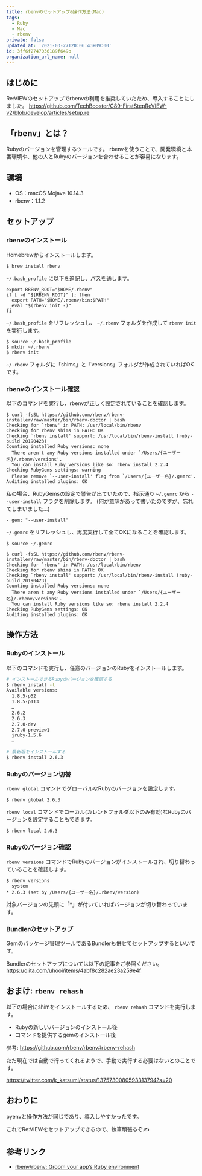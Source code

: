 ```yaml
---
title: rbenvのセットアップ&操作方法(Mac)
tags:
  - Ruby
  - Mac
  - rbenv
private: false
updated_at: '2021-03-27T20:06:43+09:00'
id: 3ff6f2747036189f649b
organization_url_name: null
---
```

## はじめに

Re:VIEWのセットアップでrbenvの利用を推奨していたため、導入することにしました。
https://github.com/TechBooster/C89-FirstStepReVIEW-v2/blob/develop/articles/setup.re

## 「rbenv」とは？

Rubyのバージョンを管理するツールです。
rbenvを使うことで、開発環境と本番環境や、他の人とRubyのバージョンを合わせることが容易になります。

## 環境

- OS：macOS Mojave 10.14.3
- rbenv：1.1.2

## セットアップ

### rbenvのインストール

Homebrewからインストールします。

```shell-session
$ brew install rbenv
```

`~/.bash_profile` に以下を追記し、パスを通します。

```bash:.bash_profile
export RBENV_ROOT="$HOME/.rbenv"
if [ -d "${RBENV_ROOT}" ]; then
  export PATH="$HOME/.rbenv/bin:$PATH"
  eval "$(rbenv init -)"
fi
```

`~/.bash_profile` をリフレッシュし、 `~/.rbenv` フォルダを作成して `rbenv init` を実行します。

```shell-session
$ source ~/.bash_profile
$ mkdir ~/.rbenv
$ rbenv init
```

`~/.rbenv` フォルダに「shims」と「versions」フォルダが作成されていればOKです。

### rbenvのインストール確認

以下のコマンドを実行し、rbenvが正しく設定されていることを確認します。

```shell-session
$ curl -fsSL https://github.com/rbenv/rbenv-installer/raw/master/bin/rbenv-doctor | bash
Checking for `rbenv' in PATH: /usr/local/bin/rbenv
Checking for rbenv shims in PATH: OK
Checking `rbenv install' support: /usr/local/bin/rbenv-install (ruby-build 20190423)
Counting installed Ruby versions: none
  There aren't any Ruby versions installed under `/Users/{ユーザー名}/.rbenv/versions'.
  You can install Ruby versions like so: rbenv install 2.2.4
Checking RubyGems settings: warning
  Please remove `--user-install' flag from `/Users/{ユーザー名}/.gemrc'.
Auditing installed plugins: OK
```

私の場合、RubyGemsの設定で警告が出ていたので、指示通り `~/.gemrc` から `--user-install` フラグを削除します。
(何か意味があって書いたのですが、忘れてしまいました…)

```diff:.gemrc
- gem: "--user-install"
```

`~/.gemrc` をリフレッシュし、再度実行して全てOKになることを確認します。

```shell-session
$ source ~/.gemrc

$ curl -fsSL https://github.com/rbenv/rbenv-installer/raw/master/bin/rbenv-doctor | bash
Checking for `rbenv' in PATH: /usr/local/bin/rbenv
Checking for rbenv shims in PATH: OK
Checking `rbenv install' support: /usr/local/bin/rbenv-install (ruby-build 20190423)
Counting installed Ruby versions: none
  There aren't any Ruby versions installed under `/Users/{ユーザー名}/.rbenv/versions'.
  You can install Ruby versions like so: rbenv install 2.2.4
Checking RubyGems settings: OK
Auditing installed plugins: OK
```

## 操作方法

### Rubyのインストール

以下のコマンドを実行し、任意のバージョンのRubyをインストールします。

```bash
# インストールできるRubyのバージョンを確認する
$ rbenv install -l
Available versions:
  1.8.5-p52
  1.8.5-p113
  …
  2.6.2
  2.6.3
  2.7.0-dev
  2.7.0-preview1
  jruby-1.5.6
  …

# 最新版をインストールする
$ rbenv install 2.6.3
```

### Rubyのバージョン切替

`rbenv global` コマンドでグローバルなRubyのバージョンを設定します。

```shell-session
$ rbenv global 2.6.3
```

`rbenv local` コマンドでローカル(カレントフォルダ以下のみ有効)なRubyのバージョンを設定することもできます。

```shell-session
$ rbenv local 2.6.3
```

### Rubyのバージョン確認

`rbenv versions` コマンドでRubyのバージョンがインストールされ、切り替わっていることを確認します。

```shell-session
$ rbenv versions
  system
* 2.6.3 (set by /Users/{ユーザー名}/.rbenv/version)
```

対象バージョンの先頭に「*」が付いていればバージョンが切り替わっています。

### Bundlerのセットアップ

Gemのパッケージ管理ツールであるBundlerも併せてセットアップするといいです。

Bundlerのセットアップについては以下の記事をご参照ください。
https://qiita.com/uhooi/items/4abf8c282ae23a259e4f

## おまけ: `rbenv rehash`

以下の場合にshimをインストールするため、 `rbenv rehash` コマンドを実行します。

- Rubyの新しいバージョンのインストール後
- コマンドを提供するgemのインストール後

参考: https://github.com/rbenv/rbenv#rbenv-rehash

ただ現在では自動で行ってくれるようで、手動で実行する必要はないとのことです。

https://twitter.com/k_katsumi/status/1375730080593313794?s=20

## おわりに

pyenvと操作方法が同じであり、導入しやすかったです。

これでRe:VIEWをセットアップできるので、執筆頑張るぞ:writing_hand:

## 参考リンク

- [rbenv/rbenv: Groom your app’s Ruby environment](https://github.com/rbenv/rbenv)
